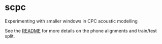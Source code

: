 # scpc
Experimenting with smaller windows in CPC acoustic modelling

See the [README](resources/README) for more details on the phone alignments
and train/test split.